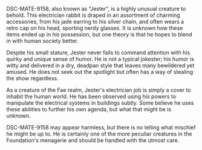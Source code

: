DSC-MATE-9158, also known as "Jester", is a highly unusual creature to behold. This electrician rabbit is draped in an assortment of charming accessories, from his jade earring to his silver chain, and often wears a retro cap on his head, sporting nerdy glasses. It is unknown how these items ended up in his possession, but one theory is that he hopes to blend in with human society better.

Despite his small stature, Jester never fails to command attention with his quirky and unique sense of humor. He is not a typical jokester; his humor is witty and delivered in a dry, deadpan style that leaves many bewildered yet amused. He does not seek out the spotlight but often has a way of stealing the show regardless.

As a creature of the Fae realm, Jester's electrician job is simply a cover to inhabit the human world. He has been observed using his powers to manipulate the electrical systems in buildings subtly. Some believe he uses these abilities to further his own agenda, but what that might be is unknown.

DSC-MATE-9158 may appear harmless, but there is no telling what mischief he might be up to. He is certainly one of the more peculiar creatures in the Foundation's menagerie and should be handled with the utmost care.